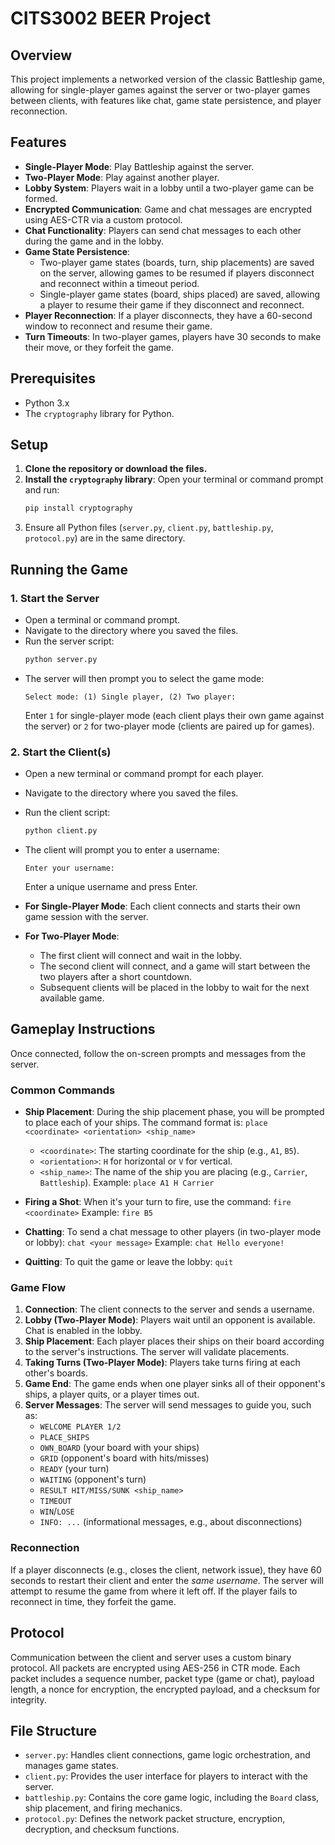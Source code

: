 # CITS3002 BEER Project

## Overview
This project implements a networked version of the classic Battleship game, allowing for single-player games against the server or two-player games between clients, with features like chat, game state persistence, and player reconnection.

## Features

*   **Single-Player Mode**: Play Battleship against the server.
*   **Two-Player Mode**: Play against another player.
*   **Lobby System**: Players wait in a lobby until a two-player game can be formed.
*   **Encrypted Communication**: Game and chat messages are encrypted using AES-CTR via a custom protocol.
*   **Chat Functionality**: Players can send chat messages to each other during the game and in the lobby.
*   **Game State Persistence**:
    *   Two-player game states (boards, turn, ship placements) are saved on the server, allowing games to be resumed if players disconnect and reconnect within a timeout period.
    *   Single-player game states (board, ships placed) are saved, allowing a player to resume their game if they disconnect and reconnect.
*   **Player Reconnection**: If a player disconnects, they have a 60-second window to reconnect and resume their game.
*   **Turn Timeouts**: In two-player games, players have 30 seconds to make their move, or they forfeit the game.

## Prerequisites

*   Python 3.x
*   The `cryptography` library for Python.

## Setup

1.  **Clone the repository or download the files.**
2.  **Install the `cryptography` library**:
    Open your terminal or command prompt and run:
    ```bash
    pip install cryptography
    ```
3.  Ensure all Python files (`server.py`, `client.py`, `battleship.py`, `protocol.py`) are in the same directory.

## Running the Game

### 1. Start the Server

*   Open a terminal or command prompt.
*   Navigate to the directory where you saved the files.
*   Run the server script:
    ```bash
    python server.py
    ```
*   The server will then prompt you to select the game mode:
    ```
    Select mode: (1) Single player, (2) Two player:
    ```
    Enter `1` for single-player mode (each client plays their own game against the server) or `2` for two-player mode (clients are paired up for games).

### 2. Start the Client(s)

*   Open a new terminal or command prompt for each player.
*   Navigate to the directory where you saved the files.
*   Run the client script:
    ```bash
    python client.py
    ```
*   The client will prompt you to enter a username:
    ```
    Enter your username:
    ```
    Enter a unique username and press Enter.

*   **For Single-Player Mode**: Each client connects and starts their own game session with the server.
*   **For Two-Player Mode**:
    *   The first client will connect and wait in the lobby.
    *   The second client will connect, and a game will start between the two players after a short countdown.
    *   Subsequent clients will be placed in the lobby to wait for the next available game.

## Gameplay Instructions

Once connected, follow the on-screen prompts and messages from the server.

### Common Commands

*   **Ship Placement**:
    During the ship placement phase, you will be prompted to place each of your ships. The command format is:
    `place <coordinate> <orientation> <ship_name>`
    *   `<coordinate>`: The starting coordinate for the ship (e.g., `A1`, `B5`).
    *   `<orientation>`: `H` for horizontal or `V` for vertical.
    *   `<ship_name>`: The name of the ship you are placing (e.g., `Carrier`, `Battleship`).
    Example: `place A1 H Carrier`

*   **Firing a Shot**:
    When it's your turn to fire, use the command:
    `fire <coordinate>`
    Example: `fire B5`

*   **Chatting**:
    To send a chat message to other players (in two-player mode or lobby):
    `chat <your message>`
    Example: `chat Hello everyone!`

*   **Quitting**:
    To quit the game or leave the lobby:
    `quit`

### Game Flow

1.  **Connection**: The client connects to the server and sends a username.
2.  **Lobby (Two-Player Mode)**: Players wait until an opponent is available. Chat is enabled in the lobby.
3.  **Ship Placement**: Each player places their ships on their board according to the server's instructions. The server will validate placements.
4.  **Taking Turns (Two-Player Mode)**: Players take turns firing at each other's boards.
5.  **Game End**: The game ends when one player sinks all of their opponent's ships, a player quits, or a player times out.
6.  **Server Messages**: The server will send messages to guide you, such as:
    *   `WELCOME PLAYER 1/2`
    *   `PLACE_SHIPS`
    *   `OWN_BOARD` (your board with your ships)
    *   `GRID` (opponent's board with hits/misses)
    *   `READY` (your turn)
    *   `WAITING` (opponent's turn)
    *   `RESULT HIT/MISS/SUNK <ship_name>`
    *   `TIMEOUT`
    *   `WIN`/`LOSE`
    *   `INFO: ...` (informational messages, e.g., about disconnections)

### Reconnection

If a player disconnects (e.g., closes the client, network issue), they have 60 seconds to restart their client and enter the *same username*. The server will attempt to resume the game from where it left off. If the player fails to reconnect in time, they forfeit the game.

## Protocol

Communication between the client and server uses a custom binary protocol. All packets are encrypted using AES-256 in CTR mode. Each packet includes a sequence number, packet type (game or chat), payload length, a nonce for encryption, the encrypted payload, and a checksum for integrity.

## File Structure

*   `server.py`: Handles client connections, game logic orchestration, and manages game states.
*   `client.py`: Provides the user interface for players to interact with the server.
*   `battleship.py`: Contains the core game logic, including the `Board` class, ship placement, and firing mechanics.
*   `protocol.py`: Defines the network packet structure, encryption, decryption, and checksum functions.
